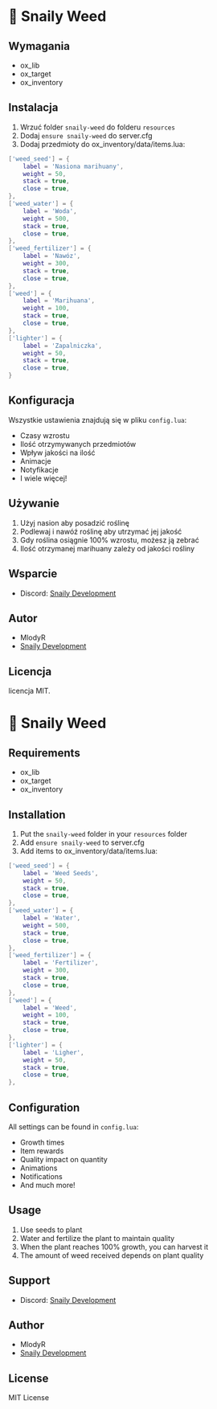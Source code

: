 # 🌿 Snaily Weed

## Wymagania
- ox_lib
- ox_target
- ox_inventory

## Instalacja
1. Wrzuć folder `snaily-weed` do folderu `resources`
2. Dodaj `ensure snaily-weed` do server.cfg
3. Dodaj przedmioty do ox_inventory/data/items.lua:
```lua
['weed_seed'] = {
    label = 'Nasiona marihuany',
    weight = 50,
    stack = true,
    close = true,
},
['weed_water'] = {
    label = 'Woda',
    weight = 500,
    stack = true,
    close = true,
},
['weed_fertilizer'] = {
    label = 'Nawóz',
    weight = 300,
    stack = true,
    close = true,
},
['weed'] = {
    label = 'Marihuana',
    weight = 100,
    stack = true,
    close = true,
},
['lighter'] = {
    label = 'Zapalniczka',
    weight = 50,
    stack = true,
    close = true,
}
```

## Konfiguracja
Wszystkie ustawienia znajdują się w pliku `config.lua`:
- Czasy wzrostu
- Ilość otrzymywanych przedmiotów
- Wpływ jakości na ilość
- Animacje
- Notyfikacje
- I wiele więcej!

## Używanie
1. Użyj nasion aby posadzić roślinę
2. Podlewaj i nawóź roślinę aby utrzymać jej jakość
3. Gdy roślina osiągnie 100% wzrostu, możesz ją zebrać
4. Ilość otrzymanej marihuany zależy od jakości rośliny

## Wsparcie
- Discord: [Snaily Development](https://discord.gg/KCykBSAPsY)

## Autor
- MlodyR
- [Snaily Development](https://discord.gg/KCykBSAPsY)

## Licencja
licencja MIT.

# 🌿 Snaily Weed

## Requirements
- ox_lib
- ox_target
- ox_inventory

## Installation
1. Put the `snaily-weed` folder in your `resources` folder
2. Add `ensure snaily-weed` to server.cfg
3. Add items to ox_inventory/data/items.lua:
```lua
['weed_seed'] = {
    label = 'Weed Seeds',
    weight = 50,
    stack = true,
    close = true,
},
['weed_water'] = {
    label = 'Water',
    weight = 500,
    stack = true,
    close = true,
},
['weed_fertilizer'] = {
    label = 'Fertilizer',
    weight = 300,
    stack = true,
    close = true,
},
['weed'] = {
    label = 'Weed',
    weight = 100,
    stack = true,
    close = true,
},
['lighter'] = {
    label = 'Ligher',
    weight = 50,
    stack = true,
    close = true,
},
```

## Configuration
All settings can be found in `config.lua`:
- Growth times
- Item rewards
- Quality impact on quantity
- Animations
- Notifications
- And much more!

## Usage
1. Use seeds to plant
2. Water and fertilize the plant to maintain quality
3. When the plant reaches 100% growth, you can harvest it
4. The amount of weed received depends on plant quality

## Support
- Discord: [Snaily Development](https://discord.gg/KCykBSAPsY)

## Author
- MlodyR
- [Snaily Development](https://discord.gg/KCykBSAPsY)

## License
MIT License
